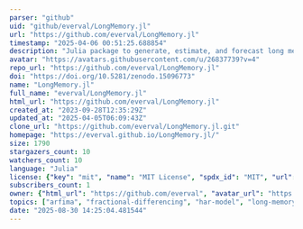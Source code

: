 ```yaml
---
parser: "github"
uid: "github/everval/LongMemory.jl"
url: "https://github.com/everval/LongMemory.jl"
timestamp: "2025-04-06 00:51:25.688854"
description: "Julia package to generate, estimate, and forecast long memory processes"
avatar: "https://avatars.githubusercontent.com/u/26837739?v=4"
repo_url: "https://github.com/everval/LongMemory.jl"
doi: "https://doi.org/10.5281/zenodo.15096773"
name: "LongMemory.jl"
full_name: "everval/LongMemory.jl"
html_url: "https://github.com/everval/LongMemory.jl"
created_at: "2023-09-28T12:35:29Z"
updated_at: "2025-04-05T06:09:43Z"
clone_url: "https://github.com/everval/LongMemory.jl.git"
homepage: "https://everval.github.io/LongMemory.jl/"
size: 1790
stargazers_count: 10
watchers_count: 10
language: "Julia"
license: {"key": "mit", "name": "MIT License", "spdx_id": "MIT", "url": "https://api.github.com/licenses/mit", "node_id": "MDc6TGljZW5zZTEz"}
subscribers_count: 1
owner: {"html_url": "https://github.com/everval", "avatar_url": "https://avatars.githubusercontent.com/u/26837739?v=4", "login": "everval", "type": "User"}
topics: ["arfima", "fractional-differencing", "har-model", "long-memory", "long-range-dependence", "time-series", "time-series-analysis", "cross-sectional-aggregation", "stochastic-duration-shock", "strong-persistence", "forecasting"]
date: "2025-08-30 14:25:04.481544"
---
```


